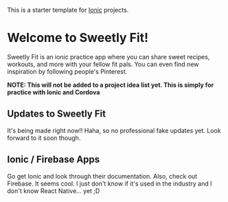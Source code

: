 This is a starter template for [Ionic](http://ionicframework.com/docs/) projects.

# Welcome to Sweetly Fit!

Sweetly Fit is an ionic practice app where you can share sweet recipes, workouts, and more with
your fellow fit pals. You can even find new inspiration by following people's Pinterest.

**NOTE: This will not be added to a project idea list yet. This is simply for practice with Ionic and Cordova**

## Updates to Sweetly Fit

It's being made right now!! Haha, so no professional fake updates yet. Look forward to it soon though.

## Ionic / Firebase Apps

Go get Ionic and look through their documentation. Also, check out Firebase. It seems cool.
I just don't know if it's used in the industry and I don't know React Native... yet ;D
